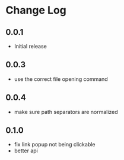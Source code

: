 # Change Log

## 0.0.1

- Initial release

## 0.0.3

- use the correct file opening command

## 0.0.4

- make sure path separators are normalized

## 0.1.0

- fix link popup not being clickable
- better api
